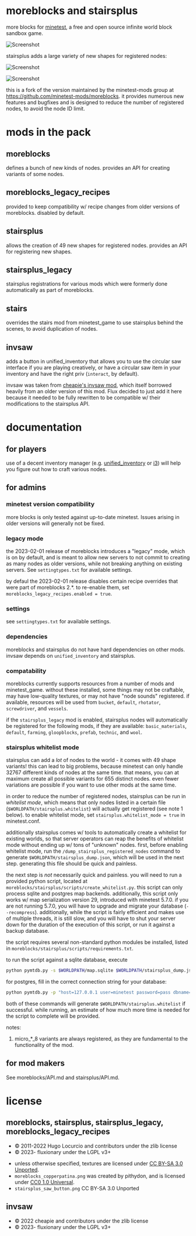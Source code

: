 # moreblocks and stairsplus

more blocks for [minetest](https://www.minetest.net/), a free and open source infinite
world block sandbox game.

![Screenshot](https://github.com/fluxionary/minetest-moreblocks/raw/bugfixes/screenshot.png)

stairsplus adds a large variety of new shapes for registered nodes:

![Screenshot](https://github.com/fluxionary/minetest-moreblocks/raw/bugfixes/screenshot2.png)

![Screenshot](https://github.com/fluxionary/minetest-moreblocks/raw/bugfixes/screenshot3.png)

this is a fork of the version maintained by the minetest-mods group at https://github.com/minetest-mods/moreblocks.
it provides numerous new features and bugfixes and is designed to reduce the number of registered nodes, to avoid
the node ID limit.

# mods in the pack

## moreblocks

defines a bunch of new kinds of nodes. provides an API for creating variants of some nodes.

## moreblocks_legacy_recipes

provided to keep compatibility w/ recipe changes from older versions of moreblocks. disabled by default.

## stairsplus

allows the creation of 49 new shapes for registered nodes. provides an API for registering new shapes.

## stairsplus_legacy

stairsplus registrations for various mods which were formerly done automatically as part of moreblocks.

## stairs

overrides the stairs mod from minetest_game to use stairsplus behind the scenes, to avoid duplication of nodes.

## invsaw

adds a button in unified_inventory that allows you to use the circular saw interface if you are
playing creatively, or have a circular saw item in your inventory and have the right priv
(`interact`, by default).

invsaw was taken from [cheapie's invsaw mod](https://forum.minetest.net/viewtopic.php?t=14736), which
itself borrowed heavily from an older version of this mod. Flux decided to just add it here because it
needed to be fully rewritten to be compatible w/ their modifications to the stairsplus API.

# documentation

## for players

use of a decent inventory manager (e.g.
[unified_inventory](https://content.minetest.net/packages/RealBadAngel/unified_inventory/) or
[i3](https://content.minetest.net/packages/jp/i3/)) will help you figure out how to craft various nodes.

## for admins

### minetest version compatibility

more blocks is only tested against up-to-date minetest. Issues arising in older versions will generally not be fixed.

### legacy mode

the 2023-02-01 release of moreblocks introduces a "legacy" mode, which is on by default, and is meant to
allow new servers to not commit to creating as many nodes as older versions, while not breaking anything
on existing servers. See `settingtypes.txt` for available settings.

by defaul the 2023-02-01 release disables certain recipe overrides that were part of moreblocks 2.*. to re-enable
them, set `moreblocks_legacy_recipes.enabled = true`.

### settings

see `settingtypes.txt` for available settings.

### dependencies

moreblocks and stairsplus do not have hard dependencies on other mods. invsaw depends on `unified_inventory`
and stairsplus.

### compatability

moreblocks currently supports resources from a number of mods and minetest_game. without these installed,
some things may not be craftable, may have low-quality textures, or may not have "node sounds" registered.
if available, resources will be used from `bucket`, `default`, `rhotator`, `screwdriver`, and `vessels`.

if the `stairsplus_legacy` mod is enabled, stairsplus nodes will automatically be registered for the following
mods, if they are available: `basic_materials`, `default`, `farming`, `gloopblocks`, `prefab`, `technic`,
and `wool`.

### stairsplus whitelist mode

stairsplus can add a *lot* of nodes to the world - it comes with 49 shape variants! this can lead to big problems,
because minetest can only handle 32767 different kinds of nodes at the same time. that means, you can at maximum
create all possible variants for 655 distinct nodes. even fewer variations are possible if you want to use other
mods at the same time.

in order to reduce the number of registered nodes, stairsplus can be run in *whitelist mode*, which means that only
nodes listed in a certain file (`$WORLDPATH/stairsplus.whitelist`) will actually get registered (see note 1 below).
to enable whitelist mode, set `stairsplus.whitelist_mode = true` in minetest.conf.

additionally stairsplus comes w/ tools to automatically create a whitelist for existing worlds, so that server
operators can reap the benefits of whitelist mode without ending up w/ tons of "unknown" nodes. first, before enabling
whitelist mode, run the `/dump_stairsplus_registered_nodes` command to generate `$WORLDPATH/stairsplus_dump.json`,
which will be used in the next step. generating this file should be quick and painless.

the next step is *not* necessarily quick and painless. you will need to run a provided python script, located at
`moreblocks/stairsplus/scripts/create_whitelist.py`. this script can only process sqlite and postgres map backends.
additionally, this script only works w/ map serialization version 29, introduced with minetest 5.7.0. if you are
not running 5.7.0, you will have to upgrade and migrate your database (`--recompress`). additionally, while the script
is fairly efficient and makes use of multiple threads, it is still slow, and you will have to shut your server down
for the duration of the execution of this script, or run it against a backup database.

the script requires several non-standard python modules be installed, listed in
`moreblocks/stairsplus/scripts/requirements.txt`.

to run the script against a sqlite database, execute
```bash
python pymtdb.py -s $WORLDPATH/map.sqlite $WORLDPATH/stairsplus_dump.json
```

for postgres, fill in the correct connection string for your database:
```bash
python pymtdb.py -p "host=127.0.0.1 user=minetest password=pass dbname=minetest" $WORLDPATH/stairsplus_dump.json
```

both of these commands will generate `$WORLDPATH/stairsplus.whitelist` if successful. while running, an estimate
of how much more time is needed for the script to complete will be provided.

notes:
1. micro_\*_8 variants are always registered, as they are fundamental to the functionality of the mod.

## for mod makers

See moreblocks/API.md and stairsplus/API.md.

# license

## moreblocks, stairsplus, stairsplus_legacy, moreblocks_legacy_recipes

* © 2011-2022 Hugo Locurcio and contributors under the zlib license
* © 2023- fluxionary under the LGPL v3+

- unless otherwise specified, textures are licensed under
  [CC BY-SA 3.0 Unported](https://creativecommons.org/licenses/by-sa/3.0/).
- `moreblocks_copperpatina.png` was created by pithydon, and is licensed under
  [CC0 1.0 Universal](https://creativecommons.org/publicdomain/zero/1.0/).
- `stairsplus_saw_button.png` CC BY-SA 3.0 Unported

## invsaw

* © 2022 cheapie and contributors under the zlib license
* © 2023- fluxionary under the LGPL v3+
